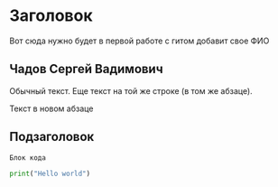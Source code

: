 # Заголовок

Вот сюда нужно будет в первой работе с гитом добавит свое ФИО

## Чадов Сергей Вадимович

Обычный текст.
Еще текст на той же строке (в том же абзаце).

Текст в новом абзаце

## Подзаголовок

```
Блок кода
```

```python
print("Hello world")
```